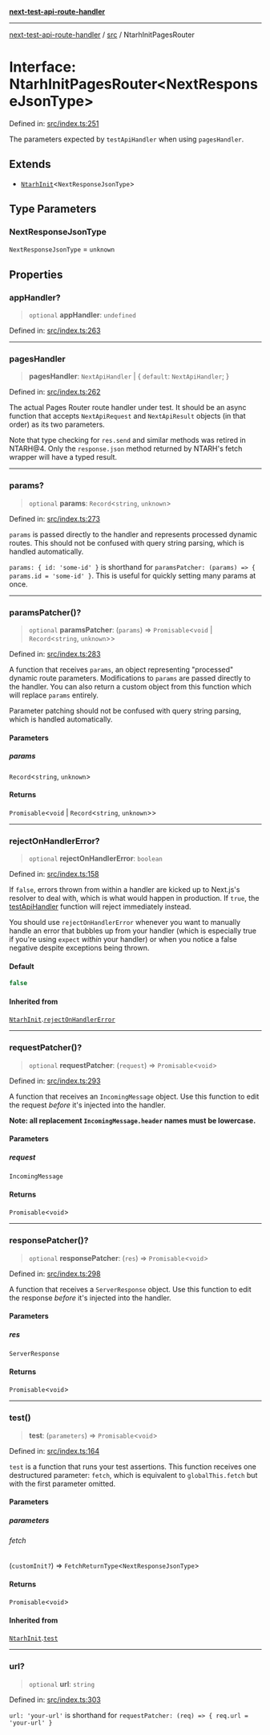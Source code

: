 [**next-test-api-route-handler**](../../README.md)

***

[next-test-api-route-handler](../../README.md) / [src](../README.md) / NtarhInitPagesRouter

# Interface: NtarhInitPagesRouter\<NextResponseJsonType\>

Defined in: [src/index.ts:251](https://github.com/Xunnamius/next-test-api-route-handler/blob/7680aa4482550d5e81f4eff590b7532434ed2196/src/index.ts#L251)

The parameters expected by `testApiHandler` when using `pagesHandler`.

## Extends

- [`NtarhInit`](NtarhInit.md)\<`NextResponseJsonType`\>

## Type Parameters

### NextResponseJsonType

`NextResponseJsonType` = `unknown`

## Properties

### appHandler?

> `optional` **appHandler**: `undefined`

Defined in: [src/index.ts:263](https://github.com/Xunnamius/next-test-api-route-handler/blob/7680aa4482550d5e81f4eff590b7532434ed2196/src/index.ts#L263)

***

### pagesHandler

> **pagesHandler**: `NextApiHandler` \| \{ `default`: `NextApiHandler`; \}

Defined in: [src/index.ts:262](https://github.com/Xunnamius/next-test-api-route-handler/blob/7680aa4482550d5e81f4eff590b7532434ed2196/src/index.ts#L262)

The actual Pages Router route handler under test. It should be an async
function that accepts `NextApiRequest` and `NextApiResult` objects (in
that order) as its two parameters.

Note that type checking for `res.send` and similar methods was retired in
NTARH@4. Only the `response.json` method returned by NTARH's fetch wrapper
will have a typed result.

***

### params?

> `optional` **params**: `Record`\<`string`, `unknown`\>

Defined in: [src/index.ts:273](https://github.com/Xunnamius/next-test-api-route-handler/blob/7680aa4482550d5e81f4eff590b7532434ed2196/src/index.ts#L273)

`params` is passed directly to the handler and represents processed dynamic
routes. This should not be confused with query string parsing, which is
handled automatically.

`params: { id: 'some-id' }` is shorthand for `paramsPatcher: (params) => {
params.id = 'some-id' }`. This is useful for quickly setting many params at
once.

***

### paramsPatcher()?

> `optional` **paramsPatcher**: (`params`) => `Promisable`\<`void` \| `Record`\<`string`, `unknown`\>\>

Defined in: [src/index.ts:283](https://github.com/Xunnamius/next-test-api-route-handler/blob/7680aa4482550d5e81f4eff590b7532434ed2196/src/index.ts#L283)

A function that receives `params`, an object representing "processed"
dynamic route parameters. Modifications to `params` are passed directly to
the handler. You can also return a custom object from this function which
will replace `params` entirely.

Parameter patching should not be confused with query string parsing, which
is handled automatically.

#### Parameters

##### params

`Record`\<`string`, `unknown`\>

#### Returns

`Promisable`\<`void` \| `Record`\<`string`, `unknown`\>\>

***

### rejectOnHandlerError?

> `optional` **rejectOnHandlerError**: `boolean`

Defined in: [src/index.ts:158](https://github.com/Xunnamius/next-test-api-route-handler/blob/7680aa4482550d5e81f4eff590b7532434ed2196/src/index.ts#L158)

If `false`, errors thrown from within a handler are kicked up to Next.js's
resolver to deal with, which is what would happen in production. If `true`,
the [testApiHandler](../functions/testApiHandler.md) function will reject immediately instead.

You should use `rejectOnHandlerError` whenever you want to manually handle
an error that bubbles up from your handler (which is especially true if
you're using `expect` _within_ your handler) or when you notice a false
negative despite exceptions being thrown.

#### Default

```ts
false
```

#### Inherited from

[`NtarhInit`](NtarhInit.md).[`rejectOnHandlerError`](NtarhInit.md#rejectonhandlererror)

***

### requestPatcher()?

> `optional` **requestPatcher**: (`request`) => `Promisable`\<`void`\>

Defined in: [src/index.ts:293](https://github.com/Xunnamius/next-test-api-route-handler/blob/7680aa4482550d5e81f4eff590b7532434ed2196/src/index.ts#L293)

A function that receives an `IncomingMessage` object. Use this function
to edit the request _before_ it's injected into the handler.

**Note: all replacement `IncomingMessage.header` names must be
lowercase.**

#### Parameters

##### request

`IncomingMessage`

#### Returns

`Promisable`\<`void`\>

***

### responsePatcher()?

> `optional` **responsePatcher**: (`res`) => `Promisable`\<`void`\>

Defined in: [src/index.ts:298](https://github.com/Xunnamius/next-test-api-route-handler/blob/7680aa4482550d5e81f4eff590b7532434ed2196/src/index.ts#L298)

A function that receives a `ServerResponse` object. Use this function
to edit the response _before_ it's injected into the handler.

#### Parameters

##### res

`ServerResponse`

#### Returns

`Promisable`\<`void`\>

***

### test()

> **test**: (`parameters`) => `Promisable`\<`void`\>

Defined in: [src/index.ts:164](https://github.com/Xunnamius/next-test-api-route-handler/blob/7680aa4482550d5e81f4eff590b7532434ed2196/src/index.ts#L164)

`test` is a function that runs your test assertions. This function receives
one destructured parameter: `fetch`, which is equivalent to
`globalThis.fetch` but with the first parameter omitted.

#### Parameters

##### parameters

###### fetch

(`customInit?`) => `FetchReturnType`\<`NextResponseJsonType`\>

#### Returns

`Promisable`\<`void`\>

#### Inherited from

[`NtarhInit`](NtarhInit.md).[`test`](NtarhInit.md#test)

***

### url?

> `optional` **url**: `string`

Defined in: [src/index.ts:303](https://github.com/Xunnamius/next-test-api-route-handler/blob/7680aa4482550d5e81f4eff590b7532434ed2196/src/index.ts#L303)

`url: 'your-url'` is shorthand for `requestPatcher: (req) => { req.url =
'your-url' }`
